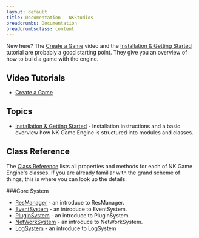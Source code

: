 ```yaml
---
layout: default
title: Documentation - NKStudios
breadcrumbs: Documentation
breadcrumbsclass: content
---
```

New here? The [Create a Game](http://google.com) video and the [Installation & Getting Started](http://google.com) tutorial are probably a good starting point. They give you an overview of how to build a game with the engine.

## Video Tutorials
* [Create a Game](http://google.com)

## Topics
* [Installation & Getting Started](/documentation/getting-started.html) - Installation instructions and a basic overview how NK Game Engine is structured into modules and classes.

## Class Reference
The [Class Reference](/documentation/class-reference.html) lists all properties and methods for each of NK Game Engine's classes. If you are already familiar with the grand scheme of things, this is where you can look up the details.

###Core System
* [ResManager](/documentation/class-reference/res-manager.html) - an introduce to ResManager.
* [EventSystem](/documentation/class-reference/event-system.html) - an introduce to EventSystem.
* [PluginSystem](/documentation/class-reference/plugin-system.html) - an introduce to PluginSystem.
* [NetWorkSystem](/documentation/class-reference/newwork-system.html) - an introduce to NetWorkSystem.
* [LogSystem](/documentation/class-reference/log-system.html) - an introduce to LogSystem
